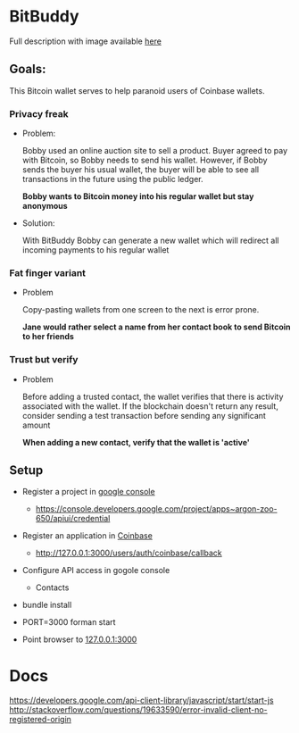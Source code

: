 # BitBuddy

Full description with image available [here](http://challengepost.com/software/bitbuddy)

## Goals:

This Bitcoin wallet serves to help paranoid users of Coinbase wallets.

### Privacy freak

* Problem:

   Bobby used an online auction site to sell a product. Buyer agreed to pay with Bitcoin, so Bobby needs to send his wallet. However, if Bobby sends the buyer his usual wallet, the buyer will be able to see all transactions in the future using the public ledger.

   **Bobby wants to Bitcoin money into his regular wallet but stay anonymous**

* Solution:

  With BitBuddy Bobby can generate a new wallet which will redirect all incoming payments to his regular wallet

### Fat finger variant

* Problem

   Copy-pasting wallets from one screen to the next is error prone.

   **Jane would rather select a name from her contact book to send Bitcoin to her friends**

### Trust but verify

* Problem

   Before adding a trusted contact, the wallet verifies that there is activity associated with the wallet. If the blockchain doesn't return any result, consider sending a test transaction before sending any significant amount

   **When adding a new contact, verify that the wallet is 'active'**

## Setup

* Register a project in [google console](https://console.developers.google.com/project)
  * https://console.developers.google.com/project/apps~argon-zoo-650/apiui/credential

* Register an application in [Coinbase](https://coinbase.com/oauth/applications)
  * http://127.0.0.1:3000/users/auth/coinbase/callback

* Configure API access in gogole console
  * Contacts

* bundle install
* PORT=3000 forman start
* Point browser to [127.0.0.1:3000](127.0.0.1:3000)

# Docs
https://developers.google.com/api-client-library/javascript/start/start-js
http://stackoverflow.com/questions/19633590/error-invalid-client-no-registered-origin
